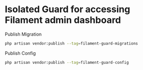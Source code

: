 # Isolated Guard for accessing Filament admin dashboard


Publish Migration
```bash
php artisan vendor:publish --tag=filament-guard-migrations
```

Publish Config
```bash
php artisan vendor:publish --tag=filament-guard-config
```

